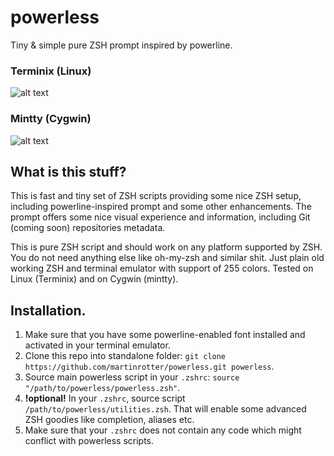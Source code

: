 # powerless
Tiny &amp; simple pure ZSH prompt inspired by powerline.

### Terminix (Linux)
![alt text](https://raw.githubusercontent.com/martinrotter/powerless/master/powerless.png)

### Mintty (Cygwin)
![alt text](https://raw.githubusercontent.com/martinrotter/powerless/master/powerless-mintty.png)

## What is this stuff?
This is fast and tiny set of ZSH scripts providing some nice ZSH setup, including powerline-inspired prompt and some other enhancements. The prompt offers some nice visual experience and information, including Git (coming soon) repositories metadata.

This is pure ZSH script and should work on any platform supported by ZSH. You do not need anything else like oh-my-zsh and similar shit. Just plain old working ZSH and terminal emulator with support of 255 colors. Tested on Linux (Terminix) and on Cygwin (mintty).

## Installation.
1. Make sure that you have some powerline-enabled font installed and activated in your terminal emulator.
2. Clone this repo into standalone folder: `git clone https://github.com/martinrotter/powerless.git powerless`.
3. Source main powerless script in your `.zshrc`: `source "/path/to/powerless/powerless.zsh"`.
4. **!optional!** In your `.zshrc`, source script `/path/to/powerless/utilities.zsh`. That will enable some advanced ZSH goodies like completion, aliases etc.
5. Make sure that your `.zshrc` does not contain any code which might conflict with powerless scripts.
